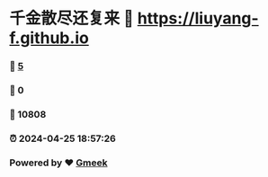 # 千金散尽还复来 :link: https://liuyang-f.github.io 
### :page_facing_up: [5](https://liuyang-f.github.io/tag.html) 
### :speech_balloon: 0 
### :hibiscus: 10808 
### :alarm_clock: 2024-04-25 18:57:26 
### Powered by :heart: [Gmeek](https://github.com/Meekdai/Gmeek)
